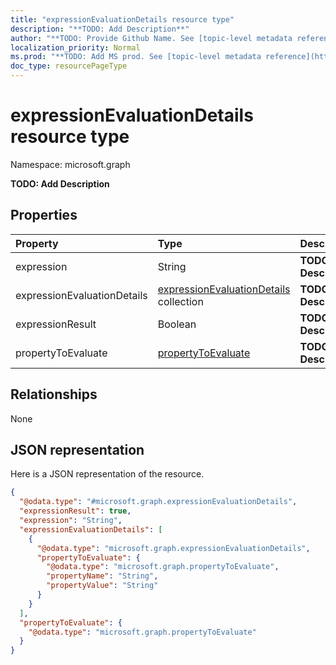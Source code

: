```yaml
---
title: "expressionEvaluationDetails resource type"
description: "**TODO: Add Description**"
author: "**TODO: Provide Github Name. See [topic-level metadata reference](https://msgo.azurewebsites.net/add/document/guidelines/metadata.html#topic-level-metadata)**"
localization_priority: Normal
ms.prod: "**TODO: Add MS prod. See [topic-level metadata reference](https://msgo.azurewebsites.net/add/document/guidelines/metadata.html#topic-level-metadata)**"
doc_type: resourcePageType
---
```


# expressionEvaluationDetails resource type


Namespace: microsoft.graph

**TODO: Add Description**

## Properties
|Property|Type|Description|
|:---|:---|:---|
|expression|String|**TODO: Add Description**|
|expressionEvaluationDetails|[expressionEvaluationDetails](../resources/expressionevaluationdetails.md) collection|**TODO: Add Description**|
|expressionResult|Boolean|**TODO: Add Description**|
|propertyToEvaluate|[propertyToEvaluate](../resources/propertytoevaluate.md)|**TODO: Add Description**|

## Relationships
None

## JSON representation
Here is a JSON representation of the resource.
<!-- {
  "blockType": "resource",
  "@odata.type": "microsoft.graph.expressionEvaluationDetails"
}
-->
``` json
{
  "@odata.type": "#microsoft.graph.expressionEvaluationDetails",
  "expressionResult": true,
  "expression": "String",
  "expressionEvaluationDetails": [
    {
      "@odata.type": "microsoft.graph.expressionEvaluationDetails",
      "propertyToEvaluate": {
        "@odata.type": "microsoft.graph.propertyToEvaluate",
        "propertyName": "String",
        "propertyValue": "String"
      }
    }
  ],
  "propertyToEvaluate": {
    "@odata.type": "microsoft.graph.propertyToEvaluate"
  }
}
```

